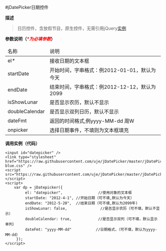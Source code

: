 #jDatePicker日期控件

**描述**

>日历控件，含放假节目，原生控件，无需引用jQuery<a href="http://uje.github.io/jDatePicker/">实例</a>

**参数说明（<em style='color: #f00;'>\*为必填参数</em>）**

<table>
    <thead>
        <tr>
            <td>名称</td>
            <td>说明</td>
        </tr>
    </thead>
    <tbody>
        <tr>
            <td>
                el<em>*</em>
            </td>
            <td>接收日期的文本框</td>
        </tr>
        <tr>
            <td>startDate</td>
            <td>开始时间，字串格式：例2012-01-01，默认为今天</td>
        </tr>
        <tr>
            <td>endDate</td>
            <td>结束时间，字串格式：例2012-12-12，默认为2099</td>
        </tr>
        <tr>
            <td>isShowLunar</td>
            <td>是否显示农历，默认不显示</td>
        </tr>
        <tr>
            <td>doubleCalendar</td>
            <td>是否显示双列日历，默认不显示</td>
        </tr>
        <tr>
            <td>dateFmt</td>
            <td>返回的时间格式,例yyyy-MM-dd 周W</td>
        </tr>
        <tr>
            <td>onpicker</td>
            <td>选择日期事件，不填则为文本框填充</td>
        </tr>
    </tbody>
</table>

**调用实例（代码）**

    <input id="datepicker" />
    <link type="stylesheet" href="https://raw.githubusercontent.com/uje/jDatePicker/master/jDatePicker-blue.css" />
    <script src="https://raw.githubusercontent.com/uje/jDatePicker/master/jDatePicker.js"></script>
    <script>
        var dp = jDatepicker({
             el: "datepicker",                //使用对象的文本框
             startDate: "2012-4-1", //开始日期（可不填,默认为今天）
             endDate: "2012-5-20",  //结束日期（可不填,默认为2099年)
             isShowLunar: false,               //是否显示农历（可不填，默认不显示）
             doubleCalendar: true,            //是否显示双列（可不填，默认显示单列）
             dateFmt: "yyyy-MM-dd"           //日期格式，（可不填，默认为yyyy-MM-dd）
         });
    </script>

